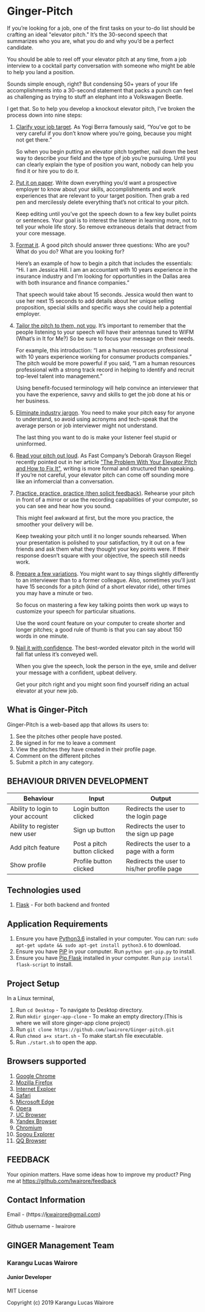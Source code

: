 # Ginger-Pitch

If you’re looking for a job, one of the first tasks on your to-do list should be crafting an ideal "elevator pitch." It’s the 30-second speech that summarizes who you are, what you do and why you’d be a perfect candidate.

You should be able to reel off your elevator pitch at any time, from a job interview to a cocktail party conversation with someone who might be able to help you land a position.

Sounds simple enough, right? But condensing 50+ years of your life accomplishments into a 30-second statement that packs a punch can feel as challenging as trying to stuff an elephant into a Volkswagen Beetle.


I get that. So to help you develop a knockout elevator pitch, I’ve broken the process down into nine steps:
1. [Clarify your job target](). As Yogi Berra famously said, “You’ve got to be very careful if you don’t know where you’re going, because you might not get there.”

    So when you begin putting an elevator pitch together, nail down the best way to describe your field and the type of job you’re pursuing. Until you can clearly explain the type of position you want, nobody can help you find it or hire you to do it.

2. [Put it on paper](). Write down everything you’d want a prospective employer to know about your skills, accomplishments and work experiences that are relevant to your target position. Then grab a red pen and mercilessly delete everything that’s not critical to your pitch.

    Keep editing until you’ve got the speech down to a few key bullet points or sentences. Your goal is to interest the listener in learning more, not to tell your whole life story. So remove extraneous details that detract from your core message.

3. [Format it](). A good pitch should answer three questions: Who are you? What do you do? What are you looking for?

    Here’s an example of how to begin a pitch that includes the essentials: “Hi. I am Jessica Hill. I am an accountant with 10 years experience in the insurance industry and I'm looking for opportunities in the Dallas area with both insurance and finance companies.”

    That speech would take about 15 seconds. Jessica would then want to use her next 15 seconds to add details about her unique selling proposition, special skills and specific ways she could help a potential employer.

4. [Tailor the pitch to them, not you](). It’s important to remember that the people listening to your speech will have their antennas tuned to WIFM (What’s in It for Me?) So be sure to focus your message on their needs.

    For example, this introduction: “I am a human resources professional with 10 years experience working for consumer products companies.” The pitch would be more powerful if you said, “I am a human resources professional with a strong track record in helping to identify and recruit top-level talent into management.”

    Using benefit-focused terminology will help convince an interviewer that you have the experience, savvy and skills to get the job done at his or her business.

5. [Eliminate industry jargon](). You need to make your pitch easy for anyone to understand, so avoid using acronyms and tech-speak that the average person or job interviewer might not understand.

    The last thing you want to do is make your listener feel stupid or uninformed.

6. [Read your pitch out loud](). As Fast Company’s Deborah Grayson Riegel recently pointed out in her article ["The Problem With Your Elevator Pitch and How to Fix It"](http://www.fastcompany.com/3004484/problem-your-elevator-pitch-and-how-fix-it), writing is more formal and structured than speaking. If you’re not careful, your elevator pitch can come off sounding more like an infomercial than a conversation.

7. [Practice, practice, practice (then solicit feedback)](). Rehearse your pitch in front of a mirror or use the recording capabilities of your computer, so you can see and hear how you sound.

    This might feel awkward at first, but the more you practice, the smoother your delivery will be.

    Keep tweaking your pitch until it no longer sounds rehearsed. When your presentation is polished to your satisfaction, try it out on a few friends and ask them what they thought your key points were. If their response doesn’t square with your objective, the speech still needs work.

8. [Prepare a few variations](). You might want to say things slightly differently to an interviewer than to a former colleague. Also, sometimes you'll just have 15 seconds for a pitch (kind of a short elevator ride), other times you may have a minute or two.

    So focus on mastering a few key talking points then work up ways to customize your speech for particular situations.

    Use the word count feature on your computer to create shorter and longer pitches; a good rule of thumb is that you can say about 150 words in one minute.

9.  [Nail it with confidence](). The best-worded elevator pitch in the world will fall flat unless it’s conveyed well.

    When you give the speech, look the person in the eye, smile and deliver your message with a confident, upbeat delivery.

    Get your pitch right and you might soon find yourself riding an actual elevator at your new job.

## What is Ginger-Pitch
Ginger-Pitch is a web-based app that allows its users to:
1. See the pitches other people have posted.
2. Be signed in for me to leave a comment
3. View the pitches they have created in their profile page.
4. Comment on the different pitches
5. Submit a pitch in any category.

## BEHAVIOUR DRIVEN DEVELOPMENT
Behaviour                       |Input                        | Output                                     |
--------------------------------|-----------------------------|--------------------------------------------|
Ability to login to your account| Login button clicked        | Redirects the user to the login page       |
Ability to register new user    | Sign up button              | Redirects the user to the sign up page     |
Add pitch feature               | Post a pitch button clicked | Redirects the user to a page with a form   |
Show profile                    | Profile button clicked      | Redirects the user to his/her profile page |




## Technologies used
1. [Flask](http://flask.pocoo.org/) - For both backend and fronted

## Application Requirements
1. Ensure you have [Python3.6](www://https://python.org) installed in your computer. You can run:
`sudo apt-get update && sudo apt-get install python3.6` to download.
2. Ensure you have [PiP](https://pypi.org/) in your computer. Run `python get-pip.py` to install.
3. Ensure you have [Pip Flask]() installed in your computer. Run `pip install flask-script` to install.

## Project Setup
In a Linux terminal,
1. Run `cd Desktop` - To navigate to Desktop directory.
2. Run `mkdir ginger-app-clone` - To make an empty directory.(This is where we will store ginger-app clone project)
3. Run `git clone https://github.com/lwairore/Ginger-pitch.git`
4. Run `chmod a+x start.sh` - To make start.sh file executable.
5. Run `./start.sh` to open the app.

## Browsers supported 
1. [Google Chrome](https://en.wikipedia.org/wiki/Google_Chrome)
2. [Mozilla Firefox](https://en.wikipedia.org/wiki/Mozilla_Firefox)
3. [Internet Exploer](https://en.wikipedia.org/wiki/Internet_Explorer)
4. [Safari](https://en.wikipedia.org/wiki/Safari_(web_browser))
5. [Microsoft Edge](https://en.wikipedia.org/wiki/Microsoft_Edge)
6. [Opera](https://en.wikipedia.org/wiki/Opera_(web_browser))
7. [UC Browser](https://en.wikipedia.org/wiki/UC_Browser)
8. [Yandex Browser](https://en.wikipedia.org/wiki/Yandex_Browser)
9. [Chromium](https://en.wikipedia.org/wiki/Chromium_(web_browser))
10. [Sogou Explorer](https://en.wikipedia.org/wiki/Sogou)
11. [QQ Browser](https://en.wikipedia.org/w/index.php?title=QQ_Browser&action=edit&redlink=1)

## FEEDBACK
Your opinion matters. 
Have some ideas how to improve my product?
Ping me at https://github.com/lwairore/feedback

## Contact Information
Email - (https://kwairore@gmail.com)

Github username - lwairore


## GINGER Management Team 
### Karangu Lucas Wairore 
####    Junior Developer

MIT License

Copyright (c) 2019 Karangu Lucas Wairore

